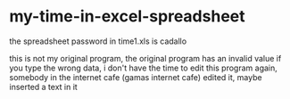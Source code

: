# my-time-in-excel-spreadsheet
the spreadsheet password in time1.xls is cadallo

this is not my original program, the original program has an invalid value if you type the wrong data, i don't have the time to edit this program again, somebody in the internet cafe (gamas internet cafe) edited it, maybe inserted a text in it
